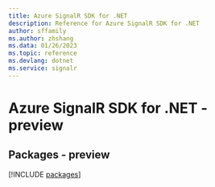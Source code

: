 ```yaml
---
title: Azure SignalR SDK for .NET
description: Reference for Azure SignalR SDK for .NET
author: sffamily
ms.author: zhshang
ms.data: 01/26/2023
ms.topic: reference
ms.devlang: dotnet
ms.service: signalr
---
```

# Azure SignalR SDK for .NET - preview
## Packages - preview
[!INCLUDE [packages](signalr-index.md)]